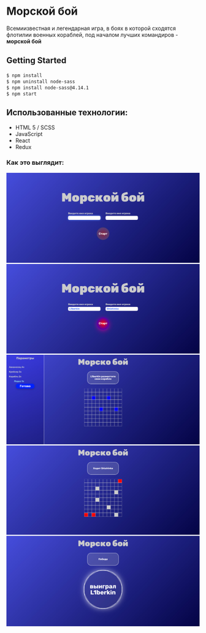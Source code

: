 # Морской бой
Всемиизвестная и легендарная игра, в боях в которой сходятся флотилии военных кораблей, под началом лучших командиров - **морской бой**

## Getting Started
```
$ npm install
$ npm uninstall node-sass 
$ npm install node-sass@4.14.1
$ npm start
```

## Использованные технологии:
- HTML 5 / SCSS
- JavaScript
- React
- Redux

### Как это выглядит:
![Стартовая страница-1](./preview/StartPage_1.jpg)
![Стартовая страница-2](./preview/StartPage_2.jpg)
![Добавление кораблей](./preview/AddingShips.jpg)
![Процесс игры](./preview/GameProcess.jpg)
![Победитель](./preview/FinalPage.jpg)
